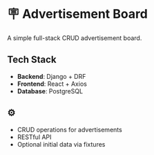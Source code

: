 # 🪧 Advertisement Board

A simple full-stack CRUD advertisement board.

## Tech Stack

- **Backend**: Django + DRF
- **Frontend**: React + Axios
- **Database**: PostgreSQL

## ⚙️

- CRUD operations for advertisements
- RESTful API
- Optional initial data via fixtures
